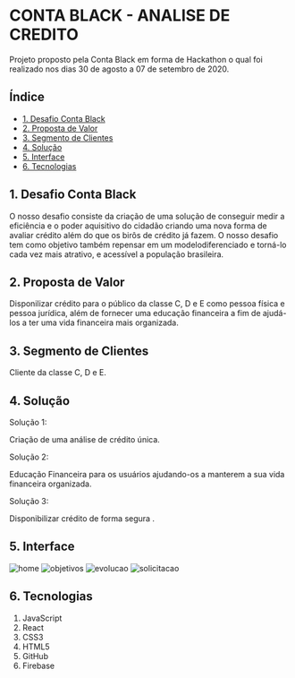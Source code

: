 # CONTA BLACK - ANALISE DE CREDITO

Projeto proposto pela Conta Black em forma de Hackathon o qual foi realizado nos dias 30 de agosto a 07 de setembro de 2020.

## Índice

* [1. Desafio Conta Black](#1-Desafio-Conta-Black)
* [2. Proposta de Valor](#2-proposta-de-valor)
* [3. Segmento de Clientes](#3-segmento-de-clientes)
* [4. Solução](#4-solução)
* [5. Interface](#5-interface)
* [6. Tecnologias](#6-tecnologias)

## 1. Desafio Conta Black

O nosso desafio consiste da criação de uma solução de conseguir medir a eficiência e o poder aquisitivo do cidadão criando uma nova forma de avaliar crédito além do que os birôs de crédito já fazem. O nosso desafio tem como objetivo também repensar em um modelodiferenciado e torná-lo cada vez mais atrativo, e acessível a população brasileira.

## 2. Proposta de Valor

Disponilizar crédito para o público da classe C, D e E como pessoa física e pessoa jurídica, além de fornecer uma educação financeira a fim de ajudá-los a ter uma vida financeira mais organizada. 

## 3. Segmento de Clientes

Cliente da classe C, D e E.

## 4. Solução

Solução 1:

Criação de uma análise de crédito única.

Solução 2:

Educação Financeira para os usuários ajudando-os a manterem a sua vida financeira organizada.

Solução 3:

Disponibilizar crédito de forma segura .


## 5. Interface

![home](src/img/home.jpeg) 
![objetivos](src/img/objetivos.jpeg) 
![evolucao](src/img/grafico.jpeg)
![solicitacao](src/img/solicitacaodecredito.jpeg) 

## 6. Tecnologias

1. JavaScript
2. React 
3. CSS3
4. HTML5
5. GitHub
6. Firebase
